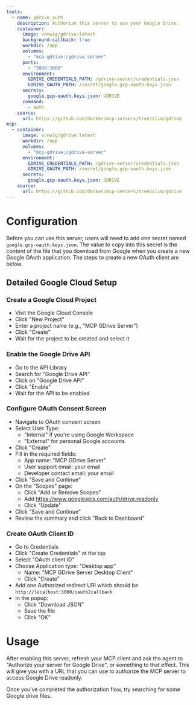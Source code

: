 ```yaml
---
tools:
  - name: gdrive_auth
    description: Authorize this server to use your Google Drive.
    container:
      image: vonwig/gdrive:latest
      background-callback: true
      workdir: /app
      volumes:
        - "mcp-gdrive:/gdrive-server"
      ports:
        - "3000:3000"
      environment:
        GDRIVE_CREDENTIALS_PATH: /gdrive-server/credentials.json
        GDRIVE_OAUTH_PATH: /secret/google.gcp-oauth.keys.json
      secrets:
        google.gcp-oauth.keys.json: GDRIVE
      command:
        - auth
    source:
      url: https://github.com/docker/mcp-servers/tree/slim/gdrive
mcp:
  - container:
      image: vonwig/gdrive:latest
      workdir: /app
      volumes:
        - "mcp-gdrive:/gdrive-server"
      environment:
        GDRIVE_CREDENTIALS_PATH: /gdrive-server/credentials.json
        GDRIVE_OAUTH_PATH: /secret/google.gcp-oauth.keys.json
      secrets:
        google.gcp-oauth.keys.json: GDRIVE
    source:
      url: https://github.com/docker/mcp-servers/tree/slim/gdrive
---
```


# Configuration

Before you can use this server, users will need to add one secret named `google.gcp-oauth.keys.json`.  The value
to copy into this secret is the _content_ of the file that you download from Google when you create a new Google
OAuth application.  The steps to create a new OAuth client are below.

## Detailed Google Cloud Setup

### Create a Google Cloud Project
* Visit the Google Cloud Console
* Click "New Project"
* Enter a project name (e.g., "MCP GDrive Server")
* Click "Create"
* Wait for the project to be created and select it

### Enable the Google Drive API
* Go to the API Library
* Search for "Google Drive API"
* Click on "Google Drive API"
* Click "Enable"
* Wait for the API to be enabled

### Configure OAuth Consent Screen

* Navigate to OAuth consent screen
* Select User Type:
    * "Internal" if you're using Google Workspace
    * "External" for personal Google accounts
* Click "Create"
* Fill in the required fields:
    * App name: "MCP GDrive Server"
    * User support email: your email
    * Developer contact email: your email
* Click "Save and Continue"
* On the "Scopes" page:
    * Click "Add or Remove Scopes"
    * Add https://www.googleapis.com/auth/drive.readonly
    * Click "Update"
* Click "Save and Continue"
* Review the summary and click "Back to Dashboard"

### Create OAuth Client ID
* Go to Credentials
* Click "Create Credentials" at the top
* Select "OAuth client ID"
* Choose Application type: "Desktop app"
    * Name: "MCP GDrive Server Desktop Client"
    * Click "Create"
* Add one Authorized redirect URI which should be `http://localhost:3000/oauth2callback`
* In the popup:
    * Click "Download JSON"
    * Save the file
    * Click "OK"

# Usage

After enabling this server, refresh your MCP client and ask the agent to "Authorize your server for Google Drive", or
something to that effect. This will give you with a URL that you can use to authorize the MCP server to access
Google Drive readonly.

Once you've completed the authorization flow, try searching for some Google drive files.

